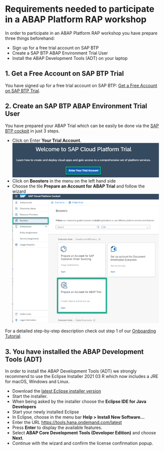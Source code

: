 # Requirements needed to participate in a ABAP Platform RAP workshop

In order to participate in an ABAP Platform RAP workshop you have prepare three things beforehand:

- Sign up for a free trial account on SAP BTP  
- Create a SAP BTP ABAP Environment Trial User  
- Install the ABAP Development Tools (ADT) on your laptop

## 1. Get a Free Account on SAP BTP Trial  

You have signed up for a free trial account on SAP BTP: [Get a Free Account on SAP BTP Trial](https://developers.sap.com/tutorials/hcp-create-trial-account.html).

## 2. Create an SAP BTP ABAP Environment Trial User

You have prepared your ABAP Trial which can be easily be done via the [SAP BTP cockpit](https://cockpit.hanatrial.ondemand.com) in just 3 steps.
  - Click on Enter **Your Trial Account**.
  ![Enter Trial](images/intro_0000.png)
  - Click on **Boosters** in the menu on the left hand side
  - Choose the tile **Prepare an Account for ABAP Trial** and follow the wizard
  ![Start booster](images/intro_0010.png)

  For a detailed step-by-step description check out step 1 of our [Onboarding Tutorial](https://developers.sap.com/tutorials/abap-environment-trial-onboarding.html).
  
## 3. You have installed the ABAP Development Tools (ADT)  

In order to install the ABAP Development Tools (ADT) we strongly recommend to use the Eclipse Installer 2021 03 R which now includes a JRE for macOS, Windows and Linux.

- Download the [latest Eclipse installer version](https://www.eclipse.org/downloads/packages/installer)  
- Start the installer.   
- When being asked by the installer choose the **Eclipse IDE for Java Developers**  
- Start your newly installed Eclipse  
- In Eclipse, choose in the menu bar **Help > Install New Software...**  
- Enter the URL https://tools.hana.ondemand.com/latest  
- Press **Enter** to display the available features.  
- Select **ABAP Core Development Tools (Developer Edition)** and choose **Next**.  
- Continue with the wizard and confirm the license confirmation popup. 

